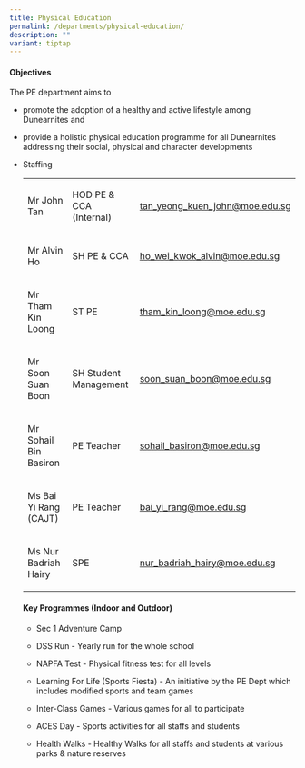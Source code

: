 ```yaml
---
title: Physical Education
permalink: /departments/physical-education/
description: ""
variant: tiptap
---
```

<h4>Objectives</h4><p>The PE department aims to</p><ul data-tight="true" class="tight"><li><p>promote the adoption of a healthy and active lifestyle among Dunearnites and</p></li><li><p>provide a holistic physical education programme for all Dunearnites addressing their social, physical and character developments</p></li><li><p>Staffing</p><table><tbody><tr><td rowspan="1" colspan="1"><p>Mr John Tan</p></td><td rowspan="1" colspan="1"><p>HOD PE &amp; CCA (Internal)</p></td><td rowspan="1" colspan="1"><p><a href="mailto:tan_yeong_kuen_john@moe.edu.sg" rel="noopener noreferrer nofollow" target="">tan_yeong_kuen_john@moe.edu.sg</a></p></td></tr><tr><td rowspan="1" colspan="1"><p>Mr Alvin Ho</p></td><td rowspan="1" colspan="1"><p>SH PE &amp; CCA</p></td><td rowspan="1" colspan="1"><p><a href="mailto:ho_wei_kwok_alvin@moe.edu.sg" rel="noopener noreferrer nofollow" target="">ho_wei_kwok_alvin@moe.edu.sg</a></p></td></tr><tr><td rowspan="1" colspan="1"><p>Mr Tham Kin Loong</p></td><td rowspan="1" colspan="1"><p>ST PE</p></td><td rowspan="1" colspan="1"><p><a href="mailto:tham_kin_loong@moe.edu.sg" rel="noopener noreferrer nofollow" target="">tham_kin_loong@moe.edu.sg</a></p></td></tr><tr><td rowspan="1" colspan="1"><p>Mr Soon Suan Boon</p></td><td rowspan="1" colspan="1"><p>SH Student Management</p></td><td rowspan="1" colspan="1"><p><a href="mailto:soon_suan_boon@moe.edu.sg" rel="noopener noreferrer nofollow" target="">soon_suan_boon@moe.edu.sg</a></p></td></tr><tr><td rowspan="1" colspan="1"><p>Mr Sohail Bin Basiron</p></td><td rowspan="1" colspan="1"><p>PE Teacher&nbsp;</p></td><td rowspan="1" colspan="1"><p><a href="mailto:sohail_basiron@moe.edu.sg" rel="noopener noreferrer nofollow" target="">sohail_basiron@moe.edu.sg</a></p></td></tr><tr><td rowspan="1" colspan="1"><p>Ms Bai Yi Rang (CAJT)</p></td><td rowspan="1" colspan="1"><p>PE Teacher</p></td><td rowspan="1" colspan="1"><p><a href="bai_yi_rang@moe.edu.sg" rel="noopener noreferrer nofollow" target="_blank">bai_yi_rang@moe.edu.sg</a></p></td></tr><tr><td rowspan="1" colspan="1"><p>Ms Nur Badriah Hairy</p></td><td rowspan="1" colspan="1"><p>SPE</p></td><td rowspan="1" colspan="1"><p><a href="mailto:nur_badriah_hairy@moe.edu.sg" rel="noopener noreferrer nofollow" target="">nur_badriah_hairy@moe.edu.sg</a></p></td></tr></tbody></table><h4>Key Programmes (Indoor and Outdoor)</h4><ul data-tight="true" class="tight"><li><p>Sec 1 Adventure Camp</p></li><li><p>DSS Run - Yearly run for the whole school</p></li><li><p>NAPFA Test - Physical fitness test for all levels</p></li><li><p>Learning For Life (Sports Fiesta) - An initiative by the PE Dept which includes modified sports and team games</p></li><li><p>Inter-Class Games - Various games for all to participate</p></li><li><p>ACES Day - Sports activities for all staffs and students</p></li><li><p>Health Walks - Healthy Walks for all staffs and students at various parks &amp; nature reserves</p></li></ul></li></ul><p></p>